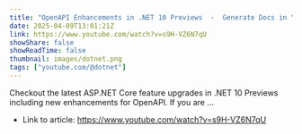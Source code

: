 ```yaml
---
title: "OpenAPI Enhancements in .NET 10 Previews  -  Generate Docs in YAML &amp; XML, OpenAPI 3.1, &amp; more"
date: 2025-04-09T13:01:21Z
link: https://www.youtube.com/watch?v=s9H-VZ6N7qU
showShare: false
showReadTime: false
thumbnail: images/dotnet.png
tags: ["youtube.com/@dotnet"]
---
```

Checkout the latest ASP.NET Core feature upgrades in .NET 10 Previews including new enhancements for OpenAPI. If you are ...

- Link to article: https://www.youtube.com/watch?v=s9H-VZ6N7qU